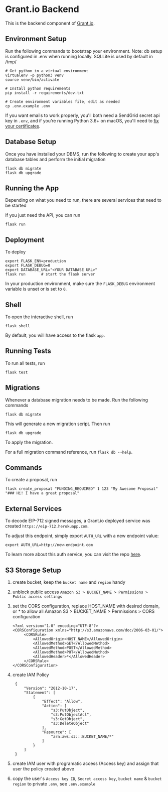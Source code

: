 # Grant.io Backend

This is the backend component of [Grant.io](http://grant.io).

## Environment Setup

Run the following commands to bootstrap your environment.
Note: db setup is configured in .env when running locally. SQLLite is used by default in /tmp/

    # Get python in a virtual environment
    virtualenv -p python3 venv
    source venv/bin/activate

    # Install python requirements
    pip install -r requirements/dev.txt

    # Create environment variables file, edit as needed
    cp .env.example .env

If you want emails to work properly, you'll both need a SendGrid secret api key in `.env`,
and if you’re running Python 3.6+ on macOS, you'll need to
[fix your certificates](https://stackoverflow.com/a/42334357).

## Database Setup

Once you have installed your DBMS, run the following to create your app's
database tables and perform the initial migration

    flask db migrate
    flask db upgrade

## Running the App

Depending on what you need to run, there are several services that need to be started

If you just need the API, you can run

    flask run

## Deployment

To deploy

    export FLASK_ENV=production
    export FLASK_DEBUG=0
    export DATABASE_URL="<YOUR DATABASE URL>"
    flask run       # start the flask server

In your production environment, make sure the `FLASK_DEBUG` environment
variable is unset or is set to `0`.

## Shell

To open the interactive shell, run

    flask shell

By default, you will have access to the flask `app`.

## Running Tests

To run all tests, run

    flask test

## Migrations

Whenever a database migration needs to be made. Run the following commands

    flask db migrate

This will generate a new migration script. Then run

    flask db upgrade

To apply the migration.

For a full migration command reference, run `flask db --help`.

## Commands

To create a proposal, run

    flask create_proposal "FUNDING_REQUIRED" 1 123 "My Awesome Proposal" "### Hi! I have a great proposal"

## External Services

To decode EIP-712 signed messages, a Grant.io deployed service was created `https://eip-712.herokuapp.com`.

To adjust this endpoint, simply export `AUTH_URL` with a new endpoint value:

    export AUTH_URL=http://new-endpoint.com

To learn more about this auth service, you can visit the repo [here](https://github.com/grant-project/eip-712-server).

## S3 Storage Setup

1. create bucket, keep the `bucket name` and `region` handy
1. unblock public access `Amazon S3 > BUCKET_NAME > Permissions > Public access settings`
1. set the CORS configuration, replace HOST_NAME with desired domain, or \* to allow all
   Amazon S3 > BUCKET_NAME > Permissions > CORS configuration

   ```
   <?xml version="1.0" encoding="UTF-8"?>
   <CORSConfiguration xmlns="http://s3.amazonaws.com/doc/2006-03-01/">
        <CORSRule>
            <AllowedOrigin>HOST_NAME</AllowedOrigin>
            <AllowedMethod>GET</AllowedMethod>
            <AllowedMethod>POST</AllowedMethod>
            <AllowedMethod>PUT</AllowedMethod>
            <AllowedHeader>*</AllowedHeader>
        </CORSRule>
   </CORSConfiguration>
   ```

1. create IAM Policy

   ```
    {
        "Version": "2012-10-17",
        "Statement": [
            {
                "Effect": "Allow",
                "Action": [
                    "s3:PutObject",
                    "s3:PutObjectAcl",
                    "s3:GetObject",
                    "s3:DeleteObject"
                ],
                "Resource": [
                    "arn:aws:s3:::BUCKET_NAME/*"
                ]
            }
        ]
    }
   ```

1. create IAM user with programatic access (Access key) and assign that user the policy created above
1. copy the user's `Access key ID`, `Secret access key`, `bucket name` & `bucket region` to private `.env`, see `.env.example`

